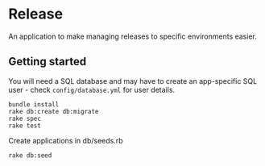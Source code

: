 # Release

An application to make managing releases to specific environments easier.

## Getting started

You will need a SQL database and may have to create an app-specific SQL user - check `config/database.yml` for user details.

    bundle install
    rake db:create db:migrate
    rake spec
    rake test

Create applications in db/seeds.rb

    rake db:seed
